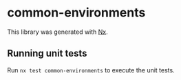 # common-environments

This library was generated with [Nx](https://nx.dev).

## Running unit tests

Run `nx test common-environments` to execute the unit tests.
